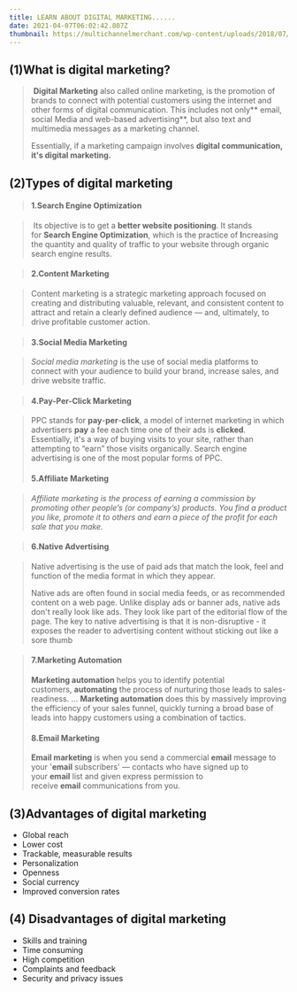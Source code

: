 ```yaml
---
title: LEARN ABOUT DIGITAL MARKETING......
date: 2021-04-07T06:02:42.807Z
thumbnail: https://multichannelmerchant.com/wp-content/uploads/2018/07/digitalmarketing850.jpg
---
```

<!--StartFragment-->

## (1)What is digital marketing?

<!--EndFragment-->

<!--StartFragment-->

>  **Digital Marketing** also called online marketing, is the promotion of brands to connect with potential customers using the internet and other forms of digital communication. This includes not only** [](https://mailchimp.com/email-marketing/)email, social Media and web-based advertising**, but also text and multimedia messages as a marketing channel.
>
> Essentially, if a marketing campaign involves **digital communication, it's digital marketing.**

## (2)Types of digital marketing



> #### 1.Search Engine Optimization

<!--StartFragment-->

>  Its objective is to get a **better website positioning**. It stands for **Search Engine Optimization**, which is the practice of **I**ncreasing the quantity and quality of traffic to your website through organic search engine results.

<!--EndFragment-->

> ####    2.Content Marketing

<!--StartFragment-->

> Content marketing is a strategic marketing approach focused on creating and distributing valuable, relevant, and consistent content to attract and retain a clearly defined audience — and, ultimately, to drive profitable customer action.



<!--EndFragment-->

> #### 3.Social Media Marketing

<!--StartFragment-->

> *Social media marketing* is the use of social media platforms to connect with your audience to build your brand, increase sales, and drive website traffic.

<!--EndFragment-->

> #### 4.Pay-Per-Click Marketing

<!--StartFragment-->

> PPC stands for **pay**-**per**-**click**, a model of internet marketing in which advertisers **pay** a fee each time one of their ads is **clicked**. Essentially, it's a way of buying visits to your site, rather than attempting to “earn” those visits organically. Search engine advertising is one of the most popular forms of PPC.
>
> <!--EndFragment-->
>
> #### 5.Affiliate Marketing

<!--StartFragment-->

> *Affiliate marketing is the process of earning a commission by promoting other people’s (or company’s) products. You find a product you like, promote it to others and earn a piece of the profit for each sale that you make.*

<!--EndFragment-->

> #### 6.Native Advertising

<!--StartFragment-->

> Native advertising is the use of paid ads that match the look, feel and function of the media format in which they appear.
>
> Native ads are often found in social media feeds, or as recommended content on a web page. Unlike display ads or banner ads, native ads don't really look like ads. They look like part of the editorial flow of the page. The key to native advertising is that it is non-disruptive - it exposes the reader to advertising content without sticking out like a sore thumb

<!--EndFragment-->

> #### 7.Marketing Automation
>
> <!--StartFragment-->
>
> **Marketing automation** helps you to identify potential customers, **automating** the process of nurturing those leads to sales-readiness. ... **Marketing automation** does this by massively improving the efficiency of your sales funnel, quickly turning a broad base of leads into happy customers using a combination of tactics.
>
> <!--EndFragment-->
>
> #### 8.Email Marketing
>
> <!--StartFragment-->
>
> **Email marketing** is when you send a commercial **email** message to your '**email** subscribers' — contacts who have signed up to your **email** list and given express permission to receive **email** communications from you.
>
> <!--EndFragment-->

<!--StartFragment-->

## (3)Advantages of digital marketing

<!--EndFragment-->

* Global reach 
* Lower cost 
* Trackable, measurable results
* Personalization
* Openness 
* Social currency 
* Improved conversion rates 

## (4) Disadvantages of digital marketing

<!--StartFragment-->

* Skills and training
* Time consuming 
* High competition
* Complaints and feedback
* Security and privacy issues 

<!--EndFragment-->